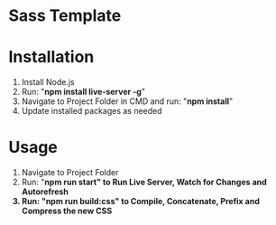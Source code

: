 # Sass Template

# Installation

<ol>
  <li>Install Node.js</li>
  <li>Run: "<strong>npm install live-server -g</strong>"</li>
  <li>Navigate to Project Folder in CMD and run: "<strong>npm install</strong>"</li>
  <li>Update installed packages as needed</li>
</ol>

# Usage

<ol>
  <li>Navigate to Project Folder</li>
  <li>Run: "<strong>npm run start<strong>" to Run Live Server, Watch for Changes and Autorefresh</li>
  <li>Run: "<strong>npm run build:css</strong>" to Compile, Concatenate, Prefix and Compress the new CSS</li>
</ol>
